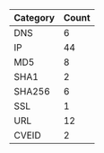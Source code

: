 | Category | Count |
| --- | --- |
| DNS | 6 |
| IP | 44 |
| MD5 | 8 |
| SHA1 | 2 |
| SHA256 | 6 |
| SSL | 1 |
| URL | 12 |
| CVEID | 2 |
